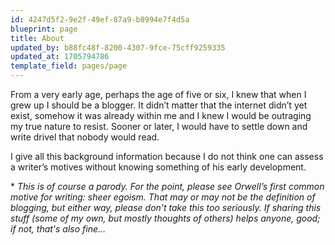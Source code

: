 ```yaml
---
id: 4247d5f2-9e2f-49ef-87a9-b8994e7f4d5a
blueprint: page
title: About
updated_by: b88fc48f-8200-4307-9fce-75cff9259335
updated_at: 1705794786
template_field: pages/page
---
```

From a very early age, perhaps the age of five or six, I knew that when I grew up I should be a blogger. It didn’t matter that the internet didn’t yet exist, somehow it was already within me and I knew I would be outraging my true nature to resist. Sooner or later, I would have to settle down and write drivel that nobody would read.

I give all this background information because I do not think one can assess a writer’s motives without knowing something of his early development.

\* _This is of course a parody. For the point, please see Orwell’s first common motive for writing: sheer egoism. That may or may not be the definition of blogging, but either way, please don't take this too seriously. If sharing this stuff (some of my own, but mostly thoughts of others) helps anyone, good; if not, that's also fine…_